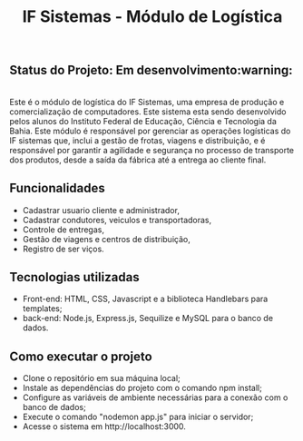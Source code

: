 
<h1 align="center"> IF Sistemas - Módulo de Logística </h1>
<br>
 <h2>Status do Projeto: Em desenvolvimento:warning: </h2>
<br>
Este é o módulo de logística do IF Sistemas, uma empresa de produção e comercialização de computadores. Este sistema esta sendo desenvolvido pelos alunos do Instituto Federal de Educação, Ciência e Tecnologia da Bahia. Este módulo é responsável por gerenciar as operações logísticas do IF sistemas que, inclui a gestão de frotas, viagens e distribuição, e é responsável por garantir a agilidade e segurança no processo de transporte dos produtos, desde a saída da fábrica até a entrega ao cliente final.

## Funcionalidades
 - Cadastrar usuario cliente e administrador,
 - Cadastrar condutores, veiculos e transportadoras,
 - Controle de entregas,
 - Gestão de viagens e centros de distribuição,
 - Registro de ser viços.

 ## Tecnologias utilizadas
 - Front-end: HTML, CSS, Javascript e a biblioteca Handlebars para templates;
 - back-end: Node.js, Express.js, Sequilize e MySQL para o banco de dados.

 ## Como executar o projeto
- Clone o repositório em sua máquina local;
- Instale as dependências do projeto com o comando npm install;
- Configure as variáveis de ambiente necessárias para a conexão com o banco de dados;
- Execute o comando "nodemon app.js" para iniciar o servidor;
- Acesse o sistema em http://localhost:3000.
 
